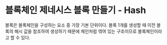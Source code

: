 # 블록체인 제네시스 블록 만들기 - Hash

블록은 블록체인을 구성하는 요소 중 가장 기본 단위이다. 블록 1개를 생성할 때 이전 블록의 해시 값을 참조하여 생성하기 때문에 체인처럼 엮여 있는 구조이므로 블록체인이라고 할 수 있다.
